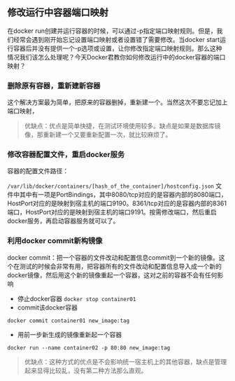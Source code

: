 ## 修改运行中容器端口映射
在docker run创建并运行容器的时候，可以通过-p指定端口映射规则。但是，我们经常会遇到刚开始忘记设置端口映射或者设置错了需要修改。当docker start运行容器后并没有提供一个-p选项或设置，让你修改指定端口映射规则。那么这种情况我们该怎么处理呢？今天Docker君教你如何修改运行中的docker容器的端口映射？
### 删除原有容器，重新建新容器
这个解决方案最为简单，把原来的容器删掉，重新建一个。当然这次不要忘记加上端口映射，
> 优缺点：优点是简单快捷，在测试环境使用较多。缺点是如果是数据库镜像，那重新建一个又要重新配置一次，就比较麻烦了。
### 修改容器配置文件，重启docker服务
容器的配置文件路径：

`/var/lib/docker/containers/[hash_of_the_container]/hostconfig.json`
文件中其中有一项是PortBindings，其中8080/tcp对应的是容器内部的8080端口，HostPort对应的是映射到宿主机的端口9190。8361/tcp对应的是容器内部的8361端口，HostPort对应的是映射到宿主机的端口9191。按需修改端口，然后重启docker服务，再启动容器服务就可以了。
### 利用docker commit新构镜像
docker commit：把一个容器的文件改动和配置信息commit到一个新的镜像。这个在测试的时候会非常有用，把容器所有的文件改动和配置信息导入成一个新的docker镜像，然后用这个新的镜像重起一个容器，这对之前的容器不会有任何影响<br>
- 停止docker容器
`
docker stop container01
`
- commit该docker容器

`docker commit container01 new_image:tag
`
- 用前一步新生成的镜像重新起一个容器

`docker run --name container02 -p 80:80 new_image:tag
`
> 优缺点：这种方式的优点是不会影响统一宿主机上的其他容器，缺点是管理起来显得比较乱，没有第二种方法那么直观。